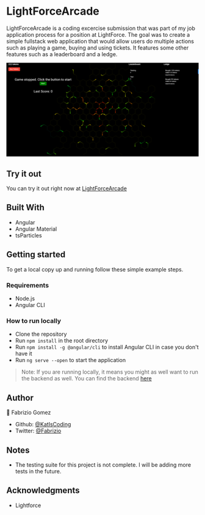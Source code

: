 # LightForceArcade

LightForceArcade is a coding excercise submission that was part of my job application process for a position at LightForce. The goal was to create a simple fullstack web application that would allow users do multiple actions such as playing a game, buying and using tickets. It features some other features such as a leaderboard and a ledge.

![screenshot](./screenshot.png)

## Try it out

You can try it out right now at [LightForceArcade](https://katiscoding.github.io/LightForceProject-Frontend/)

## Built With

- Angular
- Angular Material
- tsParticles

## Getting started

To get a local copy up and running follow these simple example steps.

### Requirements

- Node.js
- Angular CLI

### How to run locally

- Clone the repository
- Run `npm install` in the root directory
- Run `npm install -g @angular/cli` to install Angular CLI in case you don't have it
- Run `ng serve --open` to start the application
> Note: If you are running locally, it means you might as well want to run the backend as well. You can find the backend [here](https://github.com/KatIsCoding/LightForceProject-Backend)

## Author

👤 Fabrizio Gomez

- Github: [@KatIsCoding](https://github.com/KatIsCoding)
- Twitter: [@Fabrizio](https://twitter.com/fabriziogr211)

## Notes

- The testing suite for this project is not complete. I will be adding more tests in the future.

## Acknowledgments

- Lightforce


